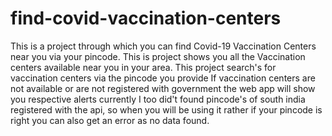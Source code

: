 # find-covid-vaccination-centers
This is a project through which you can find Covid-19 Vaccination Centers near you via your pincode.
This is project shows you all the Vaccination centers available near you in your area.
This project search's for vaccination centers via the pincode you provide
If vaccination centers are not available or are not registered with government the web app will show you respective alerts
currently I too did't found pincode's of south india registered with the api, so when you will be using it rather if your pincode is right you can also get an error as no data found.

